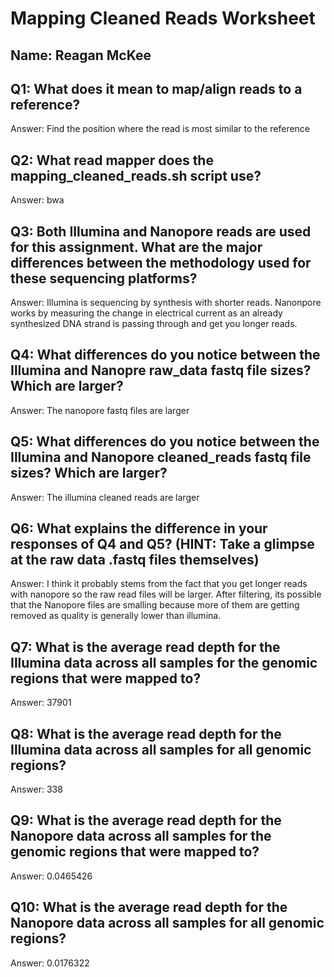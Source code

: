 # Mapping Cleaned Reads Worksheet

<!--- Write name below --->
## Name: Reagan McKee

<!--- For this worksheet, answer the following questions --->

## Q1: What does it mean to map/align reads to a reference?
Answer: Find the position where the read is most similar to the reference

## Q2: What read mapper does the mapping_cleaned_reads.sh script use?
Answer: bwa

## Q3: Both Illumina and Nanopore reads are used for this assignment. What are the major differences between the methodology used for these sequencing platforms?
Answer: Illumina is sequencing by synthesis with shorter reads. Nanonpore works by measuring the change in electrical current as an already synthesized DNA strand is passing through and get you longer reads.

## Q4: What differences do you notice between the Illumina and Nanopre raw_data fastq file sizes? Which are larger?
Answer: The nanopore fastq files are larger

## Q5: What differences do you notice between the Illumina and Nanopore cleaned_reads fastq file sizes? Which are larger?
Answer: The illumina cleaned reads are larger 

## Q6: What explains the difference in your responses of Q4 and Q5? (HINT: Take a glimpse at the raw data .fastq files themselves)
Answer: I think it probably stems from the fact that you get longer reads with nanopore so the raw read files will be larger. After filtering, its possible that the Nanopore files are smalling because more of them are getting removed as quality is generally lower than illumina. 

## Q7: What is the average read depth for the Illumina data across all samples for the genomic regions that were mapped to?
Answer: 37901

## Q8: What is the average read depth for the Illumina data across all samples for all genomic regions?
Answer: 338

## Q9: What is the average read depth for the Nanopore data across all samples for the genomic regions that were mapped to?
Answer: 0.0465426

## Q10: What is the average read depth for the Nanopore data across all samples for all genomic regions?
Answer: 0.0176322
